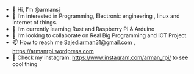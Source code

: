 - 👋 Hi, I’m @armansj
- 👀 I’m interested in Programming, Electronic engineering , linux and Internet of things.
- 🌱 I’m currently learning Rust and Raspberry PI & Arduino
- 💞️ I’m looking to collaborate on Real Big Programming and IOT Project
- 📫 How to reach me Sajediarman31@gmail.com , https://armanrpi.wordpress.com
- 🎲 Check my instagram: https://www.instagram.com/arman_rpi/  to see cool thing

<!---
armansj/armansj is a ✨ special ✨ repository because its `README.md` (this file) appears on your GitHub profile.
You can click the Preview link to take a look at your changes.
--->
